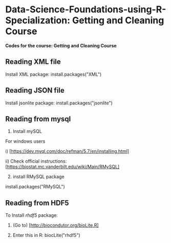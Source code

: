 # Data-Science-Foundations-using-R-Specialization: Getting and Cleaning Course

**Codes for the course: Getting and Cleaning Course**

## Reading XML file

Install XML package: install.packages("XML")

## Reading JSON file

Install jsonlite package: install.packages("jsonlite")

## Reading from mysql
1. Install mySQL

For windows users 

i) [https://dev.myql.com/doc/refman/5.7/en/installing.html]

ii) Check official instructions: [https://biostat.mc.vanderbilt.edu/wiki/Main/RMySQL]

2. install RMySQL package

install.packages("RMySQL")

## Reading from HDF5

To Install _rhdf5_ package:

1. (Go to) [http://biocondutor.org/bioLite.R]

2. Enter this in R: biocLite("rhdf5")
